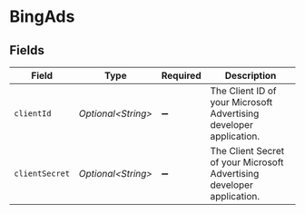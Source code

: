 # BingAds


## Fields

| Field                                                                  | Type                                                                   | Required                                                               | Description                                                            |
| ---------------------------------------------------------------------- | ---------------------------------------------------------------------- | ---------------------------------------------------------------------- | ---------------------------------------------------------------------- |
| `clientId`                                                             | *Optional\<String>*                                                    | :heavy_minus_sign:                                                     | The Client ID of your Microsoft Advertising developer application.     |
| `clientSecret`                                                         | *Optional\<String>*                                                    | :heavy_minus_sign:                                                     | The Client Secret of your Microsoft Advertising developer application. |